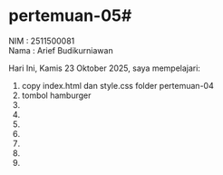 # pertemuan-05#

NIM : 2511500081<br>
Nama : Arief Budikurniawan<br>

Hari Ini, Kamis 23 Oktober 2025, saya mempelajari:
<ol>
  <li>copy index.html dan style.css folder pertemuan-04</li>
  <li>tombol hamburger</li>
  <li></li>
  <li></li>
  <li></li>
  <li></li>
  <li></li>
  <li></li>
  <li></li>
</ol>